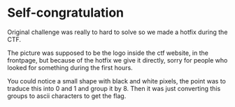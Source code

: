 # Self-congratulation

Original challenge was really to hard to solve so we made a hotfix during the CTF.

The picture was supposed to be the logo inside the ctf website, in the frontpage, but because of the hotfix we give it directly, sorry for people who looked for something during the first hours.

You could notice a small shape with black and white pixels, the point was to traduce this into 0 and 1 and group it by 8. Then it was just converting this groups to ascii characters to get the flag.
